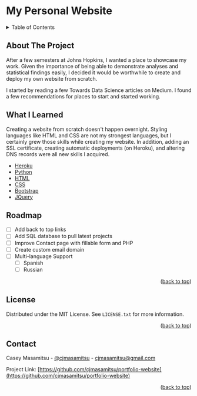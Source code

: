 # My Personal Website

<!-- TABLE OF CONTENTS -->
<details>
  <summary>Table of Contents</summary>
  <ol>
    <li><a href="#about-the-project">About the Project</a></li>
    <li><a href="#what-i-learned">What I Learned</a></li>
    <li><a href="#roadmap">Roadmap</a></li>
    <li><a href="#license">License</a></li>
    <li><a href="#contact">Contact</a></li>
  </ol>
</details>



<!-- ABOUT THE PROJECT -->
## About The Project

After a few semesters at Johns Hopkins, I wanted a place to showcase my work. Given the importance of being able to demonstrate analyses and statistical findings easily, I decided it would be worthwhile to create and deploy my own website from scratch.

I started by reading a few Towards Data Science articles on Medium. I found a few recommendations for places to start and started working. 

<!-- What I Learned -->
## What I Learned 

Creating a website from scratch doesn't happen overnight. Styling languages like HTML and CSS are not my strongest languages, but I certainly grew those skills while creating my website. In addition, adding an SSL certificate, creating automatic deployments (on Heroku), and altering DNS records were all new skills I acquired.

* [Heroku](https://devcenter.heroku.com/categories/reference)
* [Python](https://www.python.org/doc/)
* [HTML](https://developer.mozilla.org/en-US/docs/Web/HTML)
* [CSS](https://developer.mozilla.org/en-US/docs/Web/CSS)
* [Bootstrap](https://getbootstrap.com)
* [JQuery](https://jquery.com)

<!-- ROADMAP -->
## Roadmap

- [ ] Add back to top links
- [ ] Add SQL database to pull latest projects
- [ ] Improve Contact page with fillable form and PHP
- [ ] Create custom email domain
- [ ] Multi-language Support
    - [ ] Spanish
    - [ ] Russian

<p align="right">(<a href="#top">back to top</a>)</p>


<!-- LICENSE -->
## License

Distributed under the MIT License. See `LICENSE.txt` for more information.

<p align="right">(<a href="#top">back to top</a>)</p>



<!-- CONTACT -->
## Contact

Casey Masamitsu - [@cjmasamitsu](https://twitter.com/cjmasamitsu) - cjmasamitsu@gmail.com

Project Link: [https://github.com/cjmasamitsu/portfolio-website](https://github.com/cjmasamitsu/portfolio-website)

<p align="right">(<a href="#top">back to top</a>)</p>



